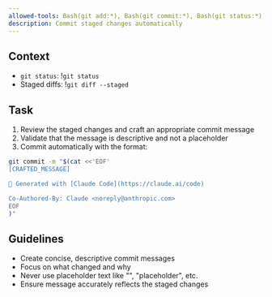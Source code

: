 ```yaml
---
allowed-tools: Bash(git add:*), Bash(git commit:*), Bash(git status:*), Bash(git diff:*)
description: Commit staged changes automatically
---
```


## Context
- `git status`: !`git status`
- Staged diffs: !`git diff --staged`

## Task
1. Review the staged changes and craft an appropriate commit message
2. Validate that the message is descriptive and not a placeholder
3. Commit automatically with the format:

```bash
git commit -m "$(cat <<'EOF'
[CRAFTED_MESSAGE]

🤖 Generated with [Claude Code](https://claude.ai/code)

Co-Authored-By: Claude <noreply@anthropic.com>
EOF
)"
```

## Guidelines
- Create concise, descriptive commit messages
- Focus on what changed and why
- Never use placeholder text like "<your message>", "placeholder", etc.
- Ensure message accurately reflects the staged changes
